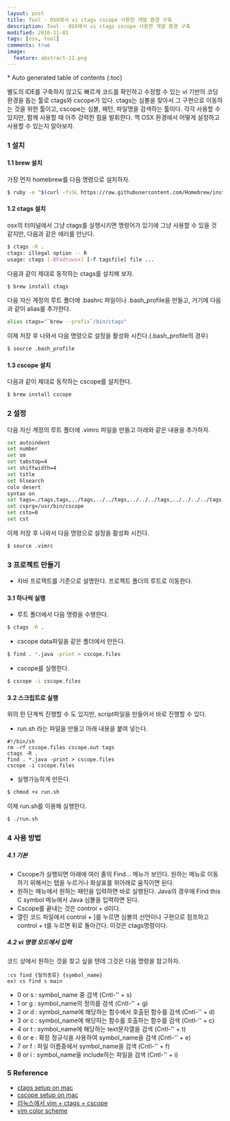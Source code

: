 ```yaml
---
layout: post
title: Tool - OSX에서 vi ctags cscope 사용한 개발 환경 구축
description: Tool - OSX에서 vi ctags cscope 사용한 개발 환경 구축
modified: 2016-11-01
tags: [osx, tool]
comments: true
image:
  feature: abstract-11.png
---
```


<section id="table-of-contents" class="toc">
<div id="drawer" markdown="1">
*  Auto generated table of contents
{:toc}
</div>
</section><!-- /#table-of-contents -->

별도의 IDE를 구축하지 않고도 빠르게 코드를 확인하고 수정할 수 있는 vi 기반의 코딩 환경을 돕는 툴로 ctags와 cscope가 있다. 
ctags는 심볼을 찾아서 그 구현으로 이동하는 것을 위한 툴이고, cscope는 심볼, 패턴, 파일명을 검색하는 툴이다. 
각각 사용할 수 있지만, 함께 사용할 때 아주 강력한 힘을 발휘한다. 맥 OSX 환경에서 어떻게 설정하고 사용할 수 있는지 알아보자. 

### 1 설치

#### 1.1 brew 설치

가장 먼저 homebrew를 다음 명령으로 설치하자. 

```bash
$ ruby -e "$(curl -fsSL https://raw.githubusercontent.com/Homebrew/install/master/install)" < /dev/null 2> /dev/null
```

#### 1.2 ctags 설치

osx의 터미널에서 그냥 ctags를 실행시키면 명령어가 있기에 그냥 사용할 수 있을 것 같지만, 다음과 같은 에러를 만난다. 

```bash
$ ctags -R .
ctags: illegal option -- R
usage: ctags [-BFadtuwvx] [-f tagsfile] file ...
```

다음과 같이 제대로 동작하는 ctags를 설치해 보자. 

```bash
$ brew install ctags
```

다음 자신 계정의 루트 폴더에 .bashrc 파일이나 .bash_profile을 만들고, 거기에 다음과 같이 alias를 추가한다. 

```bash
alias ctags="`brew --prefix`/bin/ctags"
```

이제 저장 후 나와서 다음 명령으로 설정을 활성화 시킨다.(.bash_profile의 경우) 

```bash
$ source .bash_profile
```

#### 1.3 cscope 설치 

다음과 같이 제대로 동작하는 cscope를 설치한다.  

```bash
$ brew install cscope
```

### 2 설정

다음 자신 계정의 루트 폴더에 .vimrc 파일을 만들고 아래와 같은 내용을 추가하자. 

```bash
set autoindent
set number
set sm
set tabstop=4
set shiftwidth=4
set title
set hlsearch
colo desert
syntax on
set tags=./tags,tags,../tags,../../tags,../../../tags,../../../../tags,../../../../../tags,../../../../../../tags,../../../../../../../tags,../../../../../../../../tags
set csprg=/usr/bin/cscope
set csto=0
set cst
```

이제 저장 후 나와서 다음 명령으로 설정을 활성화 시킨다.

```bash
$ source .vimrc
```

### 3 프로젝트 만들기 

- 자바 프로젝트를 기준으로 설명한다. 프로젝트 폴더의 루트로 이동한다.

#### 3.1 하나씩 실행

- 루트 폴더에서 다음 명령을 수행한다. 

```bash
$ ctags -R .
```

- cscope data파일을 같은 폴더에서 만든다. 

```bash
$ find . *.java -print > cscope.files
```

- cscope를 실행한다. 

```bash
$ cscope -i cscope.files
```

#### 3.2 스크립트로 실행

위의 한 단계씩 진행할 수 도 있지만, script파일을 만들어서 바로 진행할 수 있다. 

- run.sh 라는 파일을 만들고 아래 내용을 붙여 넣는다. 

```
#!/bin/sh 
rm -rf cscope.files cscope.out tags
ctags -R .
find . *.java -print > cscope.files
cscope -i cscope.files
``` 

- 실행가능하게 만든다. 

```bash
$ chmod +x run.sh
```

이제 run.sh를 이용해 실행한다. 

```bash
$ ./run.sh
```

### 4 사용 방법 

##### 4.1 기본 

- Cscope가 실행되면 아래에 여러 줄의 Find... 메뉴가 보인다. 원하는 메뉴로 이동하기 위해서는 탭을 누르거나 화살표를 위아래로 움직이면 된다. 
- 원하는 메뉴에서 원하는 패턴을 입력하면 바로 실행된다. Java의 경우에 Find this C symbol 메뉴에서 Java 심볼을 입력하면 된다. 
- Cscope를 끝내는 것은 control + d이다. 
- 열린 코드 파일에서 control + ]를 누르면 심볼의 선언이나 구현으로 점프하고 control + t를 누르면 뒤로 돌아간다. 이것은 ctags명령이다. 

##### 4.2 vi 명령 모드에서 입력

코드 상에서 원하는 것을 찾고 싶을 텐데 그것은 다음 명령을 참고하자. 

```
:cs find {질의종류} {symbol_name}
ex) cs find s main
```

- 0 or s : symbol_name 중 검색 (Cntl-'\' + s)
- 1 or g : symbol_name의 정의를 검색 (Cntl-'\' + g)
- 2 or d : symbol_name에 해당하는 함수에서 호출된 함수를 검색 (Cntl-'\' + d)
- 3 or c : symbol_name에 해당하는 함수를 호출하는 함수를 검색 (Cntl-'\' + c)
- 4 or t : symbol_name에 해당하는 text문자열을 검색 (Cntl-'\' + t)
- 6 or e : 확장 정규식을 사용하여 symbol_name을 검색 (Cntl-'\' + e)
- 7 or f : 파일 이름중에서 symbol_name을 검색 (Cntl-'\' + f)
- 8 or i : symbol_name을 include하는 파일을 검색 (Cntl-'\' + i) 

### 5 Reference

- [ctags setup on mac](https://gist.github.com/nazgob/1570678)
- [cscope setup on mac](http://macappstore.org/cscope/)
- [리눅스에서 vim + ctags + cscope](http://blog.naver.com/leekdh1965/220549087542)
- [vim color scheme](http://alvinalexander.com/linux/vi-vim-editor-color-scheme-colorscheme)
